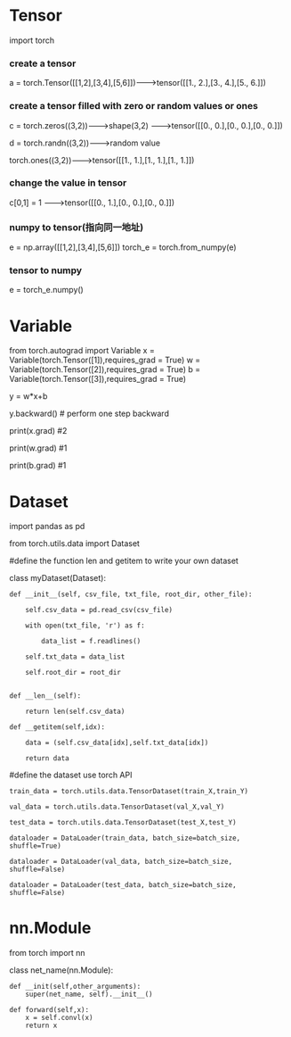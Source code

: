 # Tensor

import torch

### create a tensor

a = torch.Tensor([[1,2],[3,4],[5,6]])--->tensor([[1., 2.],[3., 4.],[5., 6.]])


### create a tensor filled with zero or random values  or ones

c = torch.zeros((3,2))--->shape(3,2) --->tensor([[0., 0.],[0., 0.],[0., 0.]])
 
d = torch.randn((3,2))--->random value

torch.ones((3,2))--->tensor([[1., 1.],[1., 1.],[1., 1.]])

### change the value in tensor
c[0,1] = 1  --->tensor([[0., 1.],[0., 0.],[0., 0.]])
 
### numpy to tensor(指向同一地址)
e = np.array([[1,2],[3,4],[5,6]])
torch_e = torch.from_numpy(e)

### tensor to numpy
e = torch_e.numpy()

# Variable
from torch.autograd import Variable
x = Variable(torch.Tensor([1]),requires_grad = True)
w = Variable(torch.Tensor([2]),requires_grad = True)
b = Variable(torch.Tensor([3]),requires_grad = True)

y = w*x+b

y.backward()   # perform one step backward

print(x.grad)  #2  

print(w.grad)  #1

print(b.grad)  #1

# Dataset

import pandas as pd

from torch.utils.data import Dataset

#define the function len and getitem to write your own dataset

class myDataset(Dataset):

    def __init__(self, csv_file, txt_file, root_dir, other_file):
    
        self.csv_data = pd.read_csv(csv_file)
        
        with open(txt_file, 'r') as f:
        
            data_list = f.readlines()
            
        self.txt_data = data_list
        
        self.root_dir = root_dir
        
        
    def __len__(self):
    
        return len(self.csv_data)
    
    def __getitem(self,idx):
    
        data = (self.csv_data[idx],self.txt_data[idx])
        
        return data
        
        
#define the dataset use torch API
 
    train_data = torch.utils.data.TensorDataset(train_X,train_Y)
                                                
    val_data = torch.utils.data.TensorDataset(val_X,val_Y)
                                              
    test_data = torch.utils.data.TensorDataset(test_X,test_Y)
    
    dataloader = DataLoader(train_data, batch_size=batch_size, shuffle=True)

    dataloader = DataLoader(val_data, batch_size=batch_size, shuffle=False)

    dataloader = DataLoader(test_data, batch_size=batch_size, shuffle=False)
    
# nn.Module
from torch import nn

class net_name(nn.Module):

    def __init(self,other_arguments):
        super(net_name, self).__init__()
        
    def forward(self,x):
        x = self.convl(x)
        return x
